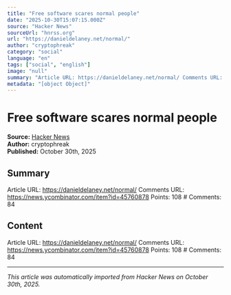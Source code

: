 ```yaml
---
title: "Free software scares normal people"
date: "2025-10-30T15:07:15.000Z"
source: "Hacker News"
sourceUrl: "hnrss.org"
url: "https://danieldelaney.net/normal/"
author: "cryptophreak"
category: "social"
language: "en"
tags: ["social", "english"]
image: "null"
summary: "Article URL: https://danieldelaney.net/normal/ Comments URL: https://news.ycombinator.com/item?id=45760878 Points: 108 # Comments: 84"
metadata: "[object Object]"
---
```


# Free software scares normal people

**Source:** [Hacker News](https://danieldelaney.net/normal/)  
**Author:** cryptophreak  
**Published:** October 30th, 2025  

## Summary

Article URL: https://danieldelaney.net/normal/ Comments URL: https://news.ycombinator.com/item?id=45760878 Points: 108 # Comments: 84

## Content

Article URL: https://danieldelaney.net/normal/ Comments URL: https://news.ycombinator.com/item?id=45760878 Points: 108 # Comments: 84

---

*This article was automatically imported from Hacker News on October 30th, 2025.*
